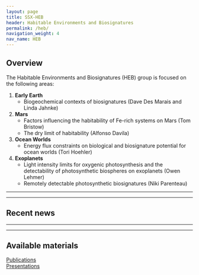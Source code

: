```yaml
---
layout: page
title: SSX-HEB
header: Habitable Environments and Biosignatures
permalink: /heb/
navigation_weight: 4
nav_name: HEB
---
```


## Overview
The Habitable Environments and Biosignatures (HEB) group is focused on the following areas:

1. **Early Earth**
	- Biogeochemical contexts of biosignatures (Dave Des Marais and Linda Jahnke)
2. **Mars**
	- Factors influencing the habitability of Fe-rich systems on Mars (Tom Bristow)
	- The dry limit of habitability (Alfonso Davila)
3. **Ocean Worlds**
	- Energy flux constraints on biological and biosignature potential for ocean worlds (Tori Hoehler)
4. **Exoplanets**
	- Light intensity limits for oxygenic photosynthesis and the detectability of photosynthetic biospheres on exoplanets (Owen Lehmer)
	- Remotely detectable photosynthetic biosignatures (Niki Parenteau)

---
---

## Recent news

---
---

## Available materials

[Publications]()  
[Presentations]()  
